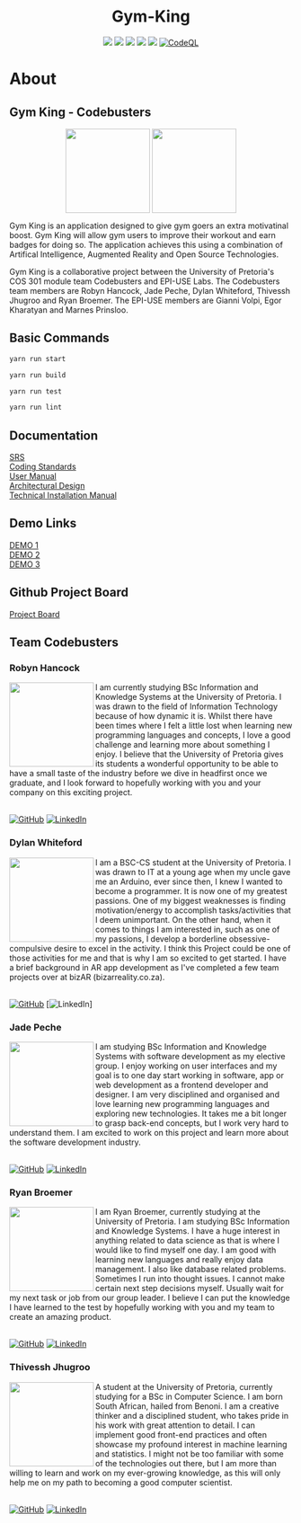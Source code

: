 <div id="top"></div>

<!-- PROJECT LOGO -->
<!-- Gym King -->

<!-- PROJECT SHIELDS -->
<div align="center">

# Gym-King
![](https://img.shields.io/github/issues/COS301-SE-2022/Gym-King?style=for-the-badge&cacheSeconds=300)
![](https://img.shields.io/github/issues-pr/COS301-SE-2022/Gym-King?style=for-the-badge&cacheSeconds=300)
![](https://img.shields.io/github/issues-pr-closed/COS301-SE-2022/Gym-King?style=for-the-badge&cacheSeconds=300)
![](https://img.shields.io/github/last-commit/COS301-SE-2022/Gym-King?style=for-the-badge&cacheSeconds=300)
![](https://img.shields.io/github/commit-activity/m/COS301-SE-2022/Gym-King?style=for-the-badge&cacheSeconds=300)
[![CodeQL](https://github.com/COS301-SE-2022/Gym-King/actions/workflows/codeql-analysis.yml/badge.svg)](https://github.com/COS301-SE-2022/Gym-King/actions/workflows/codeql-analysis.yml)

</div>
</div>

# About
## Gym King - Codebusters
<p align="center">
  <img src="https://user-images.githubusercontent.com/92938217/188442468-c3e5085f-6838-40b2-8187-0fad4300546d.jpg" align="center" height="150px" />
  <img src="https://user-images.githubusercontent.com/92938217/188444931-66ffa168-5839-411d-9907-0af707e60883.jpg" align="center" height="150px" />
</p>

Gym King is an application designed to give gym goers an extra motivatinal boost. Gym King will allow gym users to improve their workout and earn badges for doing so. The application achieves this using a combination of Artifical Intelligence, Augmented Reality and Open Source Technologies. 

Gym King is a collaborative project between the University of Pretoria's COS 301 module team Codebusters and EPI-USE Labs. The Codebusters team members are Robyn Hancock, Jade Peche, Dylan Whiteford, Thivessh Jhugroo and Ryan Broemer. The EPI-USE members are Gianni Volpi, Egor Kharatyan and Marnes Prinsloo. 

## Basic Commands
```sh
yarn run start
```
```sh
yarn run build
```
```sh
yarn run test
```
```sh
yarn run lint
```

## Documentation
[SRS](https://github.com/COS301-SE-2022/Gym-King/files/9214442/Gym.King.-SRS.-.Demo.3.pdf) <br>
[Coding  Standards](https://github.com/COS301-SE-2022/Gym-King/files/9213631/Gym.King.-.Coding.Standards.-.Demo.3.pdf) <br>
[User Manual](https://github.com/COS301-SE-2022/Gym-King/files/9213640/Gym.King.-.User.Manual.-.Demo.3.pdf) <br> 
[Architectural Design](https://github.com/COS301-SE-2022/Gym-King/files/9213638/Gym.King.-.Architectural.Design.-.Demo.3.pdf) <br>
[Technical Installation Manual](https://github.com/COS301-SE-2022/Gym-King/files/9213653/Gym.King.-.Technical.Installation.Manual.-.Demo.3.pdf)


## Demo Links
[DEMO 1](https://drive.google.com/drive/folders/132bKBFuXsvhc-b2iAB62nvvUncE5EgON?usp=sharing) <br>
[DEMO 2](https://drive.google.com/drive/folders/1xwkz5ILz3gKwC0BIc-FstbQfio3efHb4?usp=sharing) <br>
[DEMO 3](https://drive.google.com/drive/folders/1RB-gCoTrTGDnzlQOKOn8-D6DXzlrymCa?usp=sharing)

## Github Project Board
[Project Board](https://github.com/COS301-SE-2022/Gym-King/projects/1)

<!-- Contributors -->
## Team Codebusters
### Robyn Hancock
<img src="https://user-images.githubusercontent.com/92938217/188443430-43a6bc07-e609-4e46-b7a1-9bf1411ad51c.jpg" align="left" height="150px"/>

I am currently studying BSc Information and Knowledge Systems at the University of Pretoria. I was drawn to the field of Information Technology because of how dynamic it is. Whilst there have been times where I felt a little lost when learning new programming languages and concepts, I love a good challenge and learning more about something I enjoy. 
I believe that the University of Pretoria gives its students a wonderful opportunity to be able to have a small taste of the industry before we dive in headfirst once we graduate, and I look forward to hopefully working with you and your company on this exciting project.<br> <br>
<div align="left">
  
  [![GitHub](https://img.shields.io/badge/GitHub-100000?style=for-the-badge&logoColor=white)](https://github.com/RobynHancock) 
  [![LinkedIn](https://img.shields.io/badge/LinkedIn-0077B5?style=for-the-badge&logoColor=white)](https://www.linkedin.com/in/robyn-c-hancock/)
</div>
   
### Dylan Whiteford
<img src="https://user-images.githubusercontent.com/92938217/188443279-128e61a0-14ef-4f59-b99d-e14d544a3f07.png" align="left" height="150px"/>

I am a BSC-CS student at the University of Pretoria. I was drawn to IT at a young age when my uncle gave me an Arduino, ever since then, I knew I wanted to become a programmer. It is now one of my greatest passions. One of my biggest weaknesses is finding motivation/energy to accomplish tasks/activities that I deem unimportant. On the other hand, when it comes to things I am interested in, such as one of my passions, I develop a borderline obsessive-compulsive desire to excel in the activity. I think this Project could be one of those activities for me and that is why I am so excited to get started. I have a brief background in AR app development as I've completed a few team projects over at bizAR (bizarreality.co.za). <br> <br>
<div align="left">
  
  [![GitHub](https://img.shields.io/badge/GitHub-100000?style=for-the-badge&logoColor=white)](https://github.com/DYL-WF) 
  [![LinkedIn](https://img.shields.io/badge/LinkedIn-0077B5?style=for-the-badge&logoColor=white)]
</div>

### Jade Peche
<img src="https://user-images.githubusercontent.com/92938217/188443305-c953c8af-8ec3-4957-8b92-f19a69c9af82.jpg" align="left" height="150px" />

I am studying BSc Information and Knowledge Systems with software development as my elective group. I enjoy working on user interfaces and my goal is to one day start working in software, app or web development as a frontend developer and designer. I am very disciplined and organised and love learning new programming languages and exploring new technologies. It takes me a bit longer to grasp back-end concepts, but I work very hard to understand them. I am excited to work on this project and learn more about the software development industry. <br> <br>
<div align="left">
  
  [![GitHub](https://img.shields.io/badge/GitHub-100000?style=for-the-badge&logoColor=white)](https://github.com/jademichellepeche) 
  [![LinkedIn](https://img.shields.io/badge/LinkedIn-0077B5?style=for-the-badge&logoColor=white)](https://www.linkedin.com/in/jade-peche/)
</div>

### Ryan Broemer
<img src="https://user-images.githubusercontent.com/92938217/188443385-2f09a31d-90ac-45fe-837a-a737475c9e48.png" align="left" height="150px" />

I am Ryan Broemer, currently studying at the University of Pretoria. I am studying BSc Information and Knowledge Systems. I have a huge interest in anything related to data science as that is where I would like to find myself one day. I am good with learning new languages and really enjoy data management. I also like database related problems. Sometimes I run into thought issues. I cannot make certain next step decisions myself. Usually wait for my next task or job from our group leader. I believe I can put the knowledge I have learned to the test by hopefully working with you and my team to create an amazing product. <br> <br>
<div align="left">
  
  [![GitHub](https://img.shields.io/badge/GitHub-100000?style=for-the-badge&logoColor=white)](https://github.com/RyanBroemer) 
  [![LinkedIn](https://img.shields.io/badge/LinkedIn-0077B5?style=for-the-badge&logoColor=white)](https://www.linkedin.com/in/ryan-broemer-49156823a/)
</div>

### Thivessh Jhugroo
<img src="https://user-images.githubusercontent.com/92938217/188443331-a3d9645c-d12d-4674-9c1b-a6e3b83480f7.jpg" align="left" height="150px" />

A student at the University of Pretoria, currently studying for a BSc in Computer Science. I am born South African, hailed from Benoni. I am a creative thinker and a disciplined student, who takes pride in his work with great attention to detail. I can implement good front-end practices and often showcase my profound interest in machine learning and statistics. I might not be too familiar with some of the technologies out there, but I am more than willing to learn and work on my ever-growing knowledge, as this will only help me on my path to becoming a good computer scientist. <br> <br>
<div align="left">
  
  [![GitHub](https://img.shields.io/badge/GitHub-100000?style=for-the-badge&logoColor=white)](https://github.com/Thivesshj) 
  [![LinkedIn](https://img.shields.io/badge/LinkedIn-0077B5?style=for-the-badge&logoColor=white)](https://www.linkedin.com/in/thivessh-jhugroo-879a3b1b6/)
</div>
